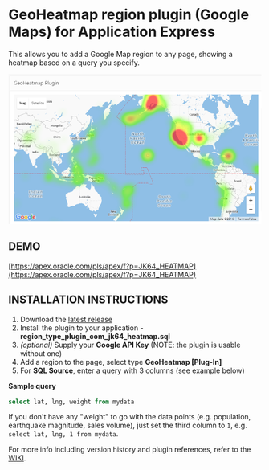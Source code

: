 # GeoHeatmap region plugin (Google Maps) for Application Express #

This allows you to add a Google Map region to any page, showing a heatmap based on a query you specify. 

![plugin-heatmap-preview.png](https://raw.githubusercontent.com/jeffreykemp/jk64-plugin-heatmap/master/plugin-heatmap-preview.png)

## DEMO ##

[https://apex.oracle.com/pls/apex/f?p=JK64_HEATMAP](https://apex.oracle.com/pls/apex/f?p=JK64_HEATMAP)

## INSTALLATION INSTRUCTIONS ##

1. Download the [latest release](https://github.com/jeffreykemp/jk64-plugin-heatmap/releases/latest)
2. Install the plugin to your application - **region_type_plugin_com_jk64_heatmap.sql**
3. *(optional)* Supply your **Google API Key** (NOTE: the plugin is usable without one)
4. Add a region to the page, select type **GeoHeatmap [Plug-In]**
5. For **SQL Source**, enter a query with 3 columns (see example below)

**Sample query**

```sql
select lat, lng, weight from mydata
```

If you don't have any "weight" to go with the data points (e.g. population, earthquake magnitude, sales volume), just set the third column to `1`, e.g. `select lat, lng, 1 from mydata`.

For more info including version history and plugin references, refer to the [WIKI](https://github.com/jeffreykemp/jk64-plugin-heatmap/wiki).
